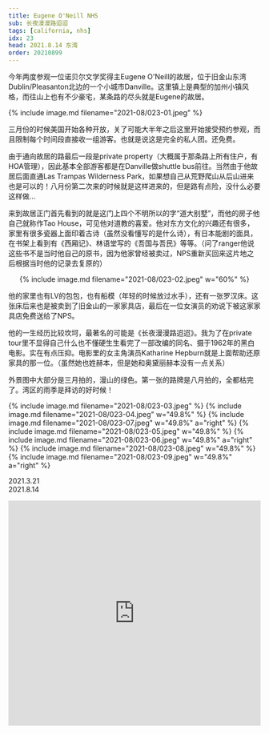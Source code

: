 ```yaml
---
title: Eugene O'Neill NHS
sub: 长夜漫漫路迢迢
tags: [california, nhs]
idx: 23
head: 2021.8.14 东湾
order: 20210899
---
```


今年两度参观一位诺贝尔文学奖得主Eugene O'Neill的故居，位于旧金山东湾Dublin/Pleasanton北边的一个小城市Danville。这里镇上是典型的加州小镇风格，而往山上也有不少豪宅，某条路的尽头就是Eugene的故居。

{% include image.md filename="2021-08/023-01.jpeg" %}

三月份的时候美国开始各种开放，关了可能大半年之后这里开始接受预约参观，而且限制每个时间段直接收一组游客。也就是说这是完全的私人团。还免费。

由于通向故居的路最后一段是private property（大概属于那条路上所有住户，有HOA管理），因此基本全部游客都是在Danville做shuttle bus前往。当然由于他故居后面直通Las Trampas Wilderness Park，如果想自己从荒野爬山从后山进来也是可以的！八月份第二次来的时候就是这样进来的，但是路有点险，没什么必要这样做…

来到故居正门首先看到的就是这门上四个不明所以的字“道大别墅”，而他的房子他自己就称作Tao House，可见他对道教的喜爱。他对东方文化的兴趣还有很多，家里有很多瓷器上面印着古诗（虽然没看懂写的是什么诗），有日本能剧的面具，在书架上看到有《西厢记》、林语堂写的《吾国与吾民》等等。（问了ranger他说这些书不是当时他自己的原书，因为他家曾经被卖过，NPS重新买回来这片地之后根据当时他的记录去复原的）

<p style="text-align: center">
{% include image.md filename="2021-08/023-02.jpeg" w="60%" %}
</p>

他的家里也有LV的包包，也有船模（年轻的时候放过水手），还有一张罗汉床。这张床后来也是被卖到了旧金山的一家家具店，最后在一位女演员的劝说下被这家家具店免费送给了NPS。

他的一生经历比较坎坷，最著名的可能是《长夜漫漫路迢迢》。我为了在private tour里不显得自己什么也不懂硬生生看完了一部改编的同名、摄于1962年的黑白电影。实在有点压抑。电影里的女主角演员Katharine Hepburn就是上面帮助还原家具的那一位。（虽然她也姓赫本，但是她和奥黛丽赫本没有一点关系）

外景图中大部分是三月拍的，漫山的绿色。第一张的路牌是八月拍的，全都枯完了。湾区的雨季是拜访的好时候！

{% include image.md filename="2021-08/023-03.jpeg" %}
{% include image.md filename="2021-08/023-04.jpeg" w="49.8%" %}
{% include image.md filename="2021-08/023-07.jpeg" w="49.8%" a="right" %}
{% include image.md filename="2021-08/023-05.jpeg" w="49.8%" %}
{% include image.md filename="2021-08/023-06.jpeg" w="49.8%" a="right" %}
{% include image.md filename="2021-08/023-08.jpeg" w="49.8%" %}
{% include image.md filename="2021-08/023-09.jpeg" w="49.8%" a="right" %}

2021.3.21<br>
2021.8.14

<iframe src="https://www.google.com/maps/embed?pb=!1m14!1m8!1m3!1d403387.77826414525!2d-122.0294848!3d37.8259513!3m2!1i1024!2i768!4f13.1!3m3!1m2!1s0x808f8b7004d5971f%3A0xc07a569fdb8d529f!2sEugene%20O&#39;Neill%20National%20Historic%20Site!5e0!3m2!1sen!2sus!4v1652160471089!5m2!1sen!2sus" width="100%" height="450" style="border:0;" allowfullscreen="" loading="lazy" referrerpolicy="no-referrer-when-downgrade"></iframe>
